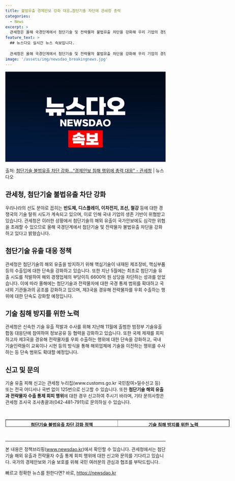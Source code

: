 ```yaml
---
title: 불법유출 경제안보 강화 대응…첨단기술 차단에 관세청 총력
categories:
  - News
excerpt: >
  관세청은 올해 국경단계에서 첨단기술 및 전략물자 불법유출 차단을 강화해 우리 기업의 경쟁력을 보호하고 경제안…
feature_text: >
  ## 뉴스다오 실시간 뉴스 속보입니다.

  관세청은 올해 국경단계에서 첨단기술 및 전략물자 불법유출 차단을 강화해 우리 기업의 경쟁력을 보호하고 경제안…
image: '/assets/img/newsdao_breakingnews.jpg'
---
```


![뉴스다오 속보](/assets/img/newsdao_breakingnews.jpg)

<p>출처: <a href="https://newsdao.kr/2927" rel="dofollow">첨단기술 불법유출 차단 강화…“경제안보 침해 행위에 총력 대응” - 관세청</a> | 뉴스다오</p>

<h2>관세청, 첨단기술 불법유출 차단 강화</h2>

<p data-ke-size="size16">우리나라의 선도 분야로 꼽히는 <b>반도체, 디스플레이, 이차전지, 조선, 철강</b> 등에 대한 경쟁국의 기술 탈취 시도가 계속되고 있으며, 이로 인해 국내 기업의 생존 기반이 위협받고 있습니다. 관세청은 이러한 상황에서 첨단기술의 해외 유출이 국가안보에도 심각한 위협을 초래할 수 있으므로 올해 국경단계에서 첨단기술 및 전략물자 불법유출 차단을 강화하고 있다고 밝혔습니다.</p>

<h2 data-ke-size="size26">첨단기술 유출 대응 정책</h2>

<p data-ke-size="size16">관세청은 첨단기술의 해외 유출을 방지하기 위해 핵심기술이 내재된 제조장비, 핵심부품 등의 수출입에 대한 단속을 강화하고 있습니다. 또한 지난 5월에는 최초로 첨단기술 유출 시도를 적발하여 해외 경쟁업체의 부당이득 6600억 원 상당을 차단하는 성과를 얻었습니다. 이에 따라 올해에는 첨단기술과 전략물자에 대한 국경 통제 범위를 확대하고 국내외 기관들과의 공조를 강화하고 있으며, 제3국을 경유해 전략물자를 우회 수출하는 행위에 대한 단속도 강화할 예정입니다.</p>

<h2 data-ke-size="size26">기술 침해 방지를 위한 노력</h2>

<p data-ke-size="size16">관세청은 신속한 기술 유출 적발과 수사를 위해 지난해 11월에 출범한 범정부 기술유출 합동 대응단에 참여하여 정보공유 등 협력을 강화하고 있습니다. 또한 국제 제재를 회피하고자 제3국을 경유해 전략물자를 우회 수출하는 행위에 대한 단속을 강화하고, 국내 기술인력들이 교육이나 시현 등의 방식을 통해 해외업체에 기술을 이전하는 행위를 수사하는 등 단속 범위도 확대할 예정입니다.</p>

<h2 data-ke-size="size26">신고 및 문의</h2>

<p data-ke-size="size16">기술 유출 피해 신고는 관세청 누리집(www.customs.go.kr 국민참여>밀수신고 등) 또는 전국 어디서나 국번 없이 125번으로 신고할 수 있습니다. 또한 <b>첨단기술 해외 유출과 전략물자 수출 통제 회피 행위</b>에 대한 경우 신고하여 주시기 바라며, 기타 문의사항은 관세청 조사국 조사총괄과(042-481-7911)로 문의하실 수 있습니다.</p>

<p data-ke-size="size16">&nbsp;</p>

<table style="width: 705px; height: 23px;" border="1">
<tbody>
<tr>
<td style="width: 351px; height: 23px; text-align: center;"><b>첨단기술 불법유출 차단 강화 정책</b></td>
<td style="width: 350px; height: 23px; text-align: center;"><b>기술 침해 방지를 위한 노력</b></td>
</tr>
<tr>
<td style="text-align: center; height: 17px;"><b>핵심기술이 내재된 제조장비, 핵심부품의 수출입 단속 강화</b></td>
<td style="text-align: center; height: 17px;"><b>지난해 11월에 출범한 범정부 기술유출 합동 대응단에 참여</b></td>
</tr>
<tr>
<td style="text-align: center; height: 17px;"><b>최초로 첨단기술 유출 시도를 적발하여 6600억 원 상당의 부당이득 차단</b></td>
<td style="text-align: center; height: 17px;"><b>국제 제재 회피를 위한 제3국을 경유한 전략물자 수출 단속 강화</b></td>
</tr>
<tr>
<td style="text-align: center; height: 17px;"><b>국경 통제 범위 확대 및 국내외 기관과의 공조 강화</b></td>
<td style="text-align: center; height: 17px;"><b>교육이나 시현 등의 방식을 통한 기술 이전 행위 수사 범위 확대</b></td>
</tr>
</tbody>
</table>
<p data-ke-size="size16">&nbsp;</p>

<hr>

<p data-ke-size="size16">본 내용은 정책브리핑(<a href="https://newsdao.kr/2927">www.newsdao.kr</a>)에서 확인할 수 있습니다. 관세청에서는 첨단기술 해외 유출과 전략물자 수출 통제 회피 행위에 대한 신고와 문의를 기다리고 있습니다. 국가의 경제안보와 기술 보호를 위해 국민 여러분의 관심과 협조를 부탁드립니다.</p> 

빠르고 정확한 뉴스를 원한다면? 바로, <a href="https://newsdao.kr" rel="dofollow">https://newsdao.kr</a>


    
